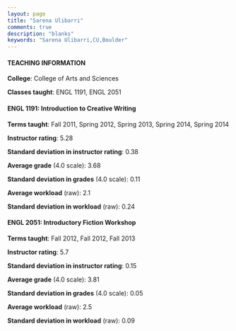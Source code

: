 ```yaml
---
layout: page
title: "Sarena Ulibarri" 
comments: true
description: "blanks"
keywords: "Sarena Ulibarri,CU,Boulder"
---
```

<head>
<script src="https://ajax.googleapis.com/ajax/libs/jquery/2.1.3/jquery.min.js"></script>
<script src="https://dl.dropboxusercontent.com/s/pc42nxpaw1ea4o9/highcharts.js?dl=0"></script>
<!-- <script src="../assets/js/highcharts.js"></script> -->
<style type="text/css">@font-face {
	font-family: "Bebas Neue";
	src: url(https://www.filehosting.org/file/details/544349/BebasNeue Regular.otf) format("opentype");
	}
	h1.Bebas { 
		font-family: "Bebas Neue", Verdana, Tahoma;
	}
</style>
</head>
	   
#### TEACHING INFORMATION

**College**: College of Arts and Sciences

**Classes taught**: ENGL 1191, ENGL 2051

#### ENGL 1191: Introduction to Creative Writing

**Terms taught**: Fall 2011, Spring 2012, Spring 2013, Spring 2014, Spring 2014

**Instructor rating**: 5.28

**Standard deviation in instructor rating**: 0.38

**Average grade** (4.0 scale): 3.68

**Standard deviation in grades** (4.0 scale): 0.11

**Average workload** (raw): 2.1

**Standard deviation in workload** (raw): 0.24

#### ENGL 2051: Introductory Fiction Workshop

**Terms taught**: Fall 2012, Fall 2012, Fall 2013

**Instructor rating**: 5.7

**Standard deviation in instructor rating**: 0.15

**Average grade** (4.0 scale): 3.81

**Standard deviation in grades** (4.0 scale): 0.05

**Average workload** (raw): 2.5

**Standard deviation in workload** (raw): 0.09

